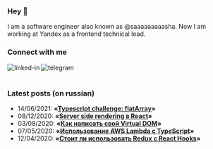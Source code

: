 ### Hey 👋

I am a software engineer also known as @saaaaaaaaasha. Now I am working at Yandex as a frontend technical lead.

### Connect with me

[<img align="left" alt="linked-in" src="https://img.shields.io/badge/linkedin-%230077B5.svg?&style=for-the-badge&logo=linkedin&logoColor=white" />](https://www.linkedin.com/in/saaaaaaaaasha/) 

[<img align="left" alt="telegram" src="https://img.shields.io/badge/telegram@amorgunov-%230077B5.svg?&style=for-the-badge&logo=telegram&color=fedcba" />](https://t.me/amorgunov)

<br>
<br>

### Latest posts (on russian)

<!-- BLOG-POST-LIST:START -->
- 14/06/2021: **«[Typescript challenge: flatArray](https://amorgunov.com/posts/2021-06-14-typescript-challenge-flat-array/)»**
- 08/12/2020: **«[Server side rendering в React](https://amorgunov.com/posts/2020-12-08-server-side-rendering-in-react/)»**
- 03/08/2020: **«[Как написать свой Virtual DOM](https://amorgunov.com/posts/2020-08-03-create-own-virtual-dom/)»**
- 07/05/2020: **«[Использование AWS Lambda с TypeScript](https://amorgunov.com/posts/2020-05-07-using-aws-lambda-with-typescript/)»**
- 12/04/2020: **«[Стоит ли использовать Redux с React Hooks](https://amorgunov.com/posts/2020-04-12-use-redux-with-react-hooks/)»**<!-- BLOG-POST-LIST:END -->
